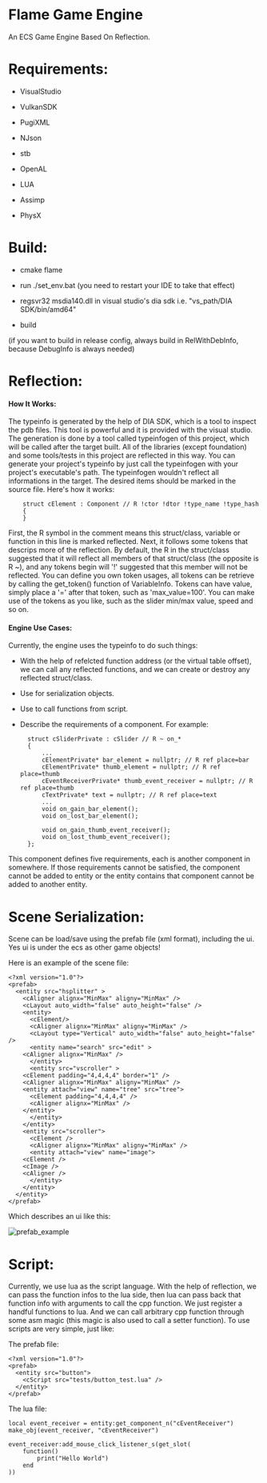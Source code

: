 # Flame Game Engine
An ECS Game Engine Based On Reflection.

# Requirements:

- VisualStudio

- VulkanSDK

- PugiXML

- NJson

- stb

- OpenAL

- LUA

- Assimp

- PhysX

# Build:

- cmake flame

- run ./set_env.bat (you need to restart your IDE to take that effect)

- regsvr32 msdia140.dll in visual studio's dia sdk i.e. "vs_path/DIA SDK/bin/amd64"

- build

(if you want to build in release config, always build in RelWithDebInfo, because DebugInfo is always needed)

# Reflection:

#### How It Works:

The typeinfo is generated by the help of DIA SDK, which is a tool to inspect the pdb files. This tool is powerful and it is provided with the visual studio. The generation is done by a tool called typeinfogen of this project, which will be called after the target built. All of the libraries (except foundation) and some tools/tests in this project are reflected in this way. You can generate your project's typeinfo by just call the typeinfogen with your project's executable's path.
The typeinfogen wouldn't reflect all informations in the target. The desired items should be marked in the source file. Here's how it works:

        struct cElement : Component // R !ctor !dtor !type_name !type_hash
        {
        }
    
First, the R symbol in the comment means this struct/class, variable or function in this line is marked reflected. Next, it follows some tokens that descrips more of the reflection. By default, the R in the struct/class suggested that it will reflect all members of that struct/class (the opposite is R ~), and any tokens begin will '!' suggested that this member will not be reflected. You can define you own token usages, all tokens can be retrieve by calling the get_token() function of VariableInfo. Tokens can have value, simply place a '=' after that token, such as 'max_value=100'. You can make use of the tokens as you like, such as the slider min/max value, speed and so on.

#### Engine Use Cases:

Currently, the engine uses the typeinfo to do such things:

- With the help of refelcted function address (or the virtual table offset), we can call any reflected functions, and we can create or destroy any reflected struct/class.

- Use for serialization objects.

- Use to call functions from script.

- Describe the requirements of a component. For example:

        struct cSliderPrivate : cSlider // R ~ on_*
	    {
            ...
		    cElementPrivate* bar_element = nullptr; // R ref place=bar
		    cElementPrivate* thumb_element = nullptr; // R ref place=thumb
		    cEventReceiverPrivate* thumb_event_receiver = nullptr; // R ref place=thumb
		    cTextPrivate* text = nullptr; // R ref place=text
            ...
		    void on_gain_bar_element();
		    void on_lost_bar_element();

		    void on_gain_thumb_event_receiver();
		    void on_lost_thumb_event_receiver();
	    };
 This component defines five requirements, each is another component in somewhere. If those requirements cannot be satisfied, the component cannot be added to entity or the entity contains that component cannot be added to another entity.
 
# Scene Serialization:

Scene can be load/save using the prefab file (xml format), including the ui. Yes ui is under the ecs as other game objects!

Here is an example of the scene file:

	<?xml version="1.0"?>
	<prefab>
	  <entity src="hsplitter" >
	    <cAligner alignx="MinMax" aligny="MinMax" />
	    <cLayout auto_width="false" auto_height="false" />
	    <entity>
	      <cElement/>
	      <cAligner alignx="MinMax" aligny="MinMax" />
	      <cLayout type="Vertical" auto_width="false" auto_height="false" />
	      <entity name="search" src="edit" >
		<cAligner alignx="MinMax" />
	      </entity>
	      <entity src="vscroller" >
		<cElement padding="4,4,4,4" border="1" />
		<cAligner alignx="MinMax" aligny="MinMax" />
		<entity attach="view" name="tree" src="tree">
		  <cElement padding="4,4,4,4" />
		  <cAligner alignx="MinMax" />
		</entity>
	      </entity>
	    </entity>
	    <entity src="scroller">
	      <cElement />
	      <cAligner alignx="MinMax" aligny="MinMax" />
	      <entity attach="view" name="image">
		<cElement />
		<cImage />
		<cAligner />
	      </entity>
	    </entity>
	  </entity>
	</prefab>
	
Which describes an ui like this:

![prefab_example](https://raw.githubusercontent.com/tkgamegroup/flame/master/screenshots/prefab_example.png)

# Script:

Currently, we use lua as the script language. With the help of reflection, we can pass the function infos to the lua side, then lua can pass back that function info with arguments to call the cpp function. We just register a handful functions to lua. And we can call arbitrary cpp function through some asm magic (this magic is also used to call a setter function). To use scripts are very simple, just like:

The prefab file:

	<?xml version="1.0"?>
	<prefab>
	  <entity src="button">
	    <cScript src="tests/button_test.lua" />
	  </entity>
	</prefab>
	
The lua file:

	local event_receiver = entity:get_component_n("cEventReceiver")
	make_obj(event_receiver, "cEventReceiver")

	event_receiver:add_mouse_click_listener_s(get_slot(
		function()
			print("Hello World")
		end
	))
